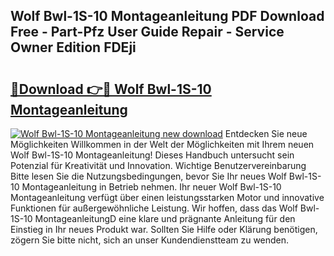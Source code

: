 ## Wolf Bwl-1S-10 Montageanleitung PDF Download Free - Part-Pfz User Guide Repair - Service Owner Edition FDEji

# <h2><a href="http://df75agm.blite.top/?on=Wolf+Bwl-1S-10+Montageanleitung">🔗Download 👉🔴 Wolf Bwl-1S-10 Montageanleitung</a></h2>

[![Wolf Bwl-1S-10 Montageanleitung new download](https://i.imgur.com/lujVjoI.png)](http://df75agm.blite.top/?on=Wolf+Bwl-1S-10+Montageanleitung)
Entdecken Sie neue Möglichkeiten Willkommen in der Welt der Möglichkeiten mit Ihrem neuen Wolf Bwl-1S-10 Montageanleitung! Dieses Handbuch untersucht sein Potenzial für Kreativität und Innovation. Wichtige Benutzervereinbarung Bitte lesen Sie die Nutzungsbedingungen, bevor Sie Ihr neues Wolf Bwl-1S-10 Montageanleitung in Betrieb nehmen. Ihr neuer Wolf Bwl-1S-10 Montageanleitung verfügt über einen leistungsstarken Motor und innovative Funktionen für außergewöhnliche Leistung. Wir hoffen, dass das Wolf Bwl-1S-10 MontageanleitungD eine klare und prägnante Anleitung für den Einstieg in Ihr neues Produkt war. Sollten Sie Hilfe oder Klärung benötigen, zögern Sie bitte nicht, sich an unser Kundendienstteam zu wenden.
